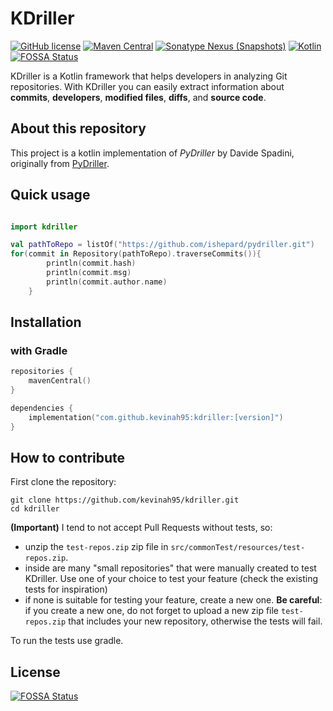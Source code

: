 # KDriller

[![GitHub license](https://img.shields.io/badge/license-Apache%20License%202.0-blue.svg?style=flat)](https://www.apache.org/licenses/LICENSE-2.0)
[![Maven Central](https://img.shields.io/maven-central/v/io.github.kevinah95/kdriller)](https://central.sonatype.com/artifact/io.github.kevinah95/kdriller)
[![Sonatype Nexus (Snapshots)](https://img.shields.io/nexus/s/io.github.kevinah95/kdriller?server=https%3A%2F%2Fs01.oss.sonatype.org)](https://s01.oss.sonatype.org/content/repositories/snapshots/io/github/kevinah95/kdriller)
[![Kotlin](https://img.shields.io/badge/kotlin-1.9.0-blue.svg?logo=kotlin)](http://kotlinlang.org)
[![FOSSA Status](https://app.fossa.com/api/projects/git%2Bgithub.com%2Fkevinah95%2FKDriller.svg?type=shield)](https://app.fossa.com/projects/git%2Bgithub.com%2Fkevinah95%2FKDriller?ref=badge_shield)

KDriller is a Kotlin framework that helps developers in analyzing Git repositories. With KDriller you can easily extract information about **commits**, **developers**, **modified files**, **diffs**, and **source code**. 

## About this repository

This project is a kotlin implementation of *PyDriller* by Davide Spadini, originally from
[PyDriller](https://github.com/ishepard/pydriller).

## Quick usage

```kotlin

import kdriller

val pathToRepo = listOf("https://github.com/ishepard/pydriller.git")
for(commit in Repository(pathToRepo).traverseCommits()){
        println(commit.hash)
        println(commit.msg)
        println(commit.author.name)
    }
```

## Installation

### with Gradle

```kotlin
repositories {
    mavenCentral()
}

dependencies {
    implementation("com.github.kevinah95:kdriller:[version]")
}
```

## How to contribute
First clone the repository:
```
git clone https://github.com/kevinah95/kdriller.git
cd kdriller
```

**(Important)** I tend to not accept Pull Requests without tests, so:

- unzip the `test-repos.zip` zip file in `src/commonTest/resources/test-repos.zip`.
- inside are many "small repositories" that were manually created to test KDriller. Use one of your choice to test your feature (check the existing tests for inspiration)
- if none is suitable for testing your feature, create a new one. **Be careful**: if you create a new one, do not forget to upload a new zip file `test-repos.zip` that includes your new repository, otherwise the tests will fail.

To run the tests use gradle.

## License
[![FOSSA Status](https://app.fossa.com/api/projects/git%2Bgithub.com%2Fkevinah95%2FKDriller.svg?type=large)](https://app.fossa.com/projects/git%2Bgithub.com%2Fkevinah95%2FKDriller?ref=badge_large)